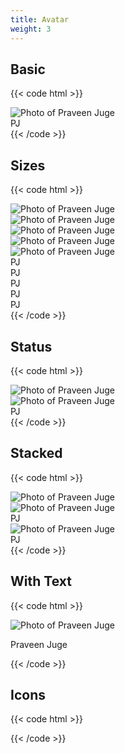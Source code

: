 ```yaml
---
title: Avatar
weight: 3
---
```


## Basic

{{< code html >}}

<div class="space-x-2 flex">
  <div class="avatar"><img src="/placeholder.jpg" alt="Photo of Praveen Juge"></div>
  <div class="avatar"><span class="avatar-initial">PJ</span></div>
  <div class="avatar avatar-icon"><i data-feather="user"></i></div>
</div>
{{< /code >}}

## Sizes

{{< code html >}}

<div class="space-x-2 flex">
  <div class="avatar avatar-xs"><img src="/placeholder.jpg" alt="Photo of Praveen Juge"></div>
  <div class="avatar avatar-sm"><img src="/placeholder.jpg" alt="Photo of Praveen Juge"></div>
  <div class="avatar"><img src="/placeholder.jpg" alt="Photo of Praveen Juge"></div>
  <div class="avatar avatar-lg"><img src="/placeholder.jpg" alt="Photo of Praveen Juge"></div>
  <div class="avatar avatar-xl"><img src="/placeholder.jpg" alt="Photo of Praveen Juge"></div>
  <div class="avatar avatar-xs"><span class="avatar-initial">PJ</span></div>
  <div class="avatar avatar-sm"><span class="avatar-initial">PJ</span></div>
  <div class="avatar"><span class="avatar-initial">PJ</span></div>
  <div class="avatar avatar-lg"><span class="avatar-initial">PJ</span></div>
  <div class="avatar avatar-xl"><span class="avatar-initial">PJ</span></div>
</div>
{{< /code >}}

## Status

{{< code html >}}

<div class="space-x-2 flex">
  <div class="avatar avatar-online"><img src="/placeholder.jpg" alt="Photo of Praveen Juge"></div>
  <div class="avatar avatar-focused"><img src="/placeholder.jpg" alt="Photo of Praveen Juge"></div>
  <div class="avatar avatar-offline"><span class="avatar-initial">PJ</span></div>
  <div class="avatar avatar-busy avatar-icon"><i data-feather="user"></i></div>

</div>
{{< /code >}}

## Stacked

{{< code html >}}

<div class="avatar-stacked -space-x-5">
  <div class="avatar"><img src="/placeholder.jpg" alt="Photo of Praveen Juge"></div>
  <div class="avatar"><img src="/placeholder.jpg" alt="Photo of Praveen Juge"></div>
  <div class="avatar"><span class="avatar-initial">PJ</span></div>
  <div class="avatar"><img src="/placeholder.jpg" alt="Photo of Praveen Juge"></div>
  <div class="avatar"><span class="avatar-initial">PJ</span></div>
</div>
{{< /code >}}

## With Text

{{< code html >}}

<div class="avatar-text">
  <div class="avatar"><img src="/placeholder.jpg" alt="Photo of Praveen Juge"></div>
  <p>Praveen Juge</p>
</div>
{{< /code >}}

## Icons

{{< code html >}}

<div class="space-x-2 flex">
  <div class="avatar avatar-icon avatar-xs"><i data-feather="user"></i></div>
  <div class="avatar avatar-icon avatar-sm"><i data-feather="user-minus"></i></div>
  <div class="avatar avatar-icon"><i data-feather="user-plus"></i></div>
  <div class="avatar avatar-icon avatar-lg"><i data-feather="user-check"></i></div>
  <div class="avatar avatar-icon avatar-xl"><i data-feather="users"></i></div>
</div>
{{< /code >}}
